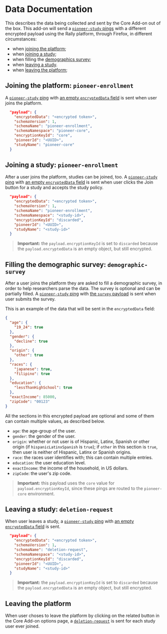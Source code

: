 # Data Documentation
This describes the data being collected and sent by the Core Add-on out of the box.
This add-on will send a [`pioneer-study` pings](https://firefox-source-docs.mozilla.org/toolkit/components/telemetry/data/pioneer-study.html) with a different encrypted payload using the Rally platform, through Firefox, in different circumstances:

- when [joining the platform](#joining-the-platform-pioneer-enrollment);
- when [joining a study](#joining-a-study-pioneer-enrollment);
- when filling the [demographics survey](#filling-the-demographic-survey-demographic-survey);
- when [leaving a study](#leaving-a-study-deletion-request).
- when [leaving the platform](#leaving-the-platform);

## Joining the platform: `pioneer-enrollment`
A [`pioneer-study` ping](https://firefox-source-docs.mozilla.org/toolkit/components/telemetry/data/pioneer-study.html) with [an empty `encryptedData` field](https://github.com/mozilla-services/mozilla-pipeline-schemas/blob/master/templates/include/pioneer-study/pioneer-enrollment.1.schema.json) is sent when user joins the platform.

```json
  "payload": {
    "encryptedData": "<encrypted token>",
    "schemaVersion": 1,
    "schemaName": "pioneer-enrollment",
    "schemaNamespace": "pioneer-core",
    "encryptionKeyId": "core",
    "pioneerId": "<UUID>",
    "studyName": "pioneer-core"
  }
```

## Joining a study: `pioneer-enrollment`
After a user joins the platform, studies can be joined, too. A [`pioneer-study` ping](https://firefox-source-docs.mozilla.org/toolkit/components/telemetry/data/pioneer-study.html) with [an empty `encryptedData` field](https://github.com/mozilla-services/mozilla-pipeline-schemas/blob/master/templates/include/pioneer-study/pioneer-enrollment.1.schema.json) is sent when user clicks the Join button for a study and accepts the study policy.

```json
  "payload": {
    "encryptedData": "<encrypted token>",
    "schemaVersion": 1,
    "schemaName": "pioneer-enrollment",
    "schemaNamespace": "<study-id>",
    "encryptionKeyId": "discarded",
    "pioneerId": "<UUID>",
    "studyName": "<study-id>"
  }
```

> **Important:** the `payload.encryptionKeyId` is set to `discarded` because the `payload.encryptedData` is an empty object, but still encrypted.

## Filling the demographic survey: `demographic-survey`
After a user joins the platform they are asked to fill a demographic survey, in order to help researchers parse the data. The survey is optional and can be partially filled. A [`pioneer-study` ping](https://firefox-source-docs.mozilla.org/toolkit/components/telemetry/data/pioneer-study.html) with [the `survey` payload](https://github.com/mozilla-services/mozilla-pipeline-schemas/blob/master/templates/include/pioneer-study/survey.1.schema.json) is sent when user submits the survey.

This is an example of the data that will be sent in the `encryptedData` field:

```json
{
  "age": {
    "19_24": true
  },
  "gender": {
    "decline": true
  },
  "origin": {
    "other": true
  },
  "races": {
    "japanese": true,
    "filipino": true
  },
  "education": {
    "lessThanHighSchool": true
  },
  "exactIncome": 85000,
  "zipCode": "00123"
}
```

All the sections in this encrypted payload are optional and some of them can contain multiple values, as described below.

- `age`: the age-group of the user.
- `gender`: the gender of the user.
- `origin`: whether or not user is of Hispanic, Latinx, Spanish or other origin (if `hispanicLatinxSpanish` is `true`); if `other` in this section is `true`, then user is neither of Hispanic, Latinx or Spanish origins.
- `race`: the races user identifies with; this can contain multiple entries.
- `education`: the user education level.
- `exactIncome`: the income of the household, in US dollars.
- `zipCode`: the user's zip code.

> **Important:** this payload uses the `core` value for `payload.encryptionKeyId`, since these pings are routed to the `pioneer-core` environment.

## Leaving a study: `deletion-request`
When user leaves a study, a [`pioneer-study` ping](https://firefox-source-docs.mozilla.org/toolkit/components/telemetry/data/pioneer-study.html) with [an empty `encryptedData` field](https://github.com/mozilla-services/mozilla-pipeline-schemas/blob/master/templates/include/pioneer-study/deletion-request.1.schema.json) is sent.

```json
  "payload": {
    "encryptedData": "<encrypted token>",
    "schemaVersion": 1,
    "schemaName": "deletion-request",
    "schemaNamespace": "<study-id>",
    "encryptionKeyId": "discarded",
    "pioneerId": "<UUID>",
    "studyName": "<study-id>"
  }
```

> **Important:** the `payload.encryptionKeyId` is set to `discarded` because the `payload.encryptedData` is an empty object, but still encrypted.

## Leaving the platform
When user choses to leave the platform by clicking on the related button in the Core Add-on options page, a [`deletion-request`](#leaving-a-study-deletion-request) is sent for each study user ever joined.
